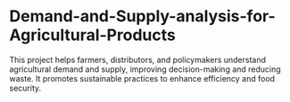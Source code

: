 # Demand-and-Supply-analysis-for-Agricultural-Products
This project helps farmers, distributors, and policymakers understand agricultural demand and supply, improving decision-making and reducing waste. It promotes sustainable practices to enhance efficiency and food security.
